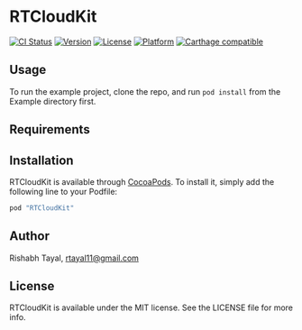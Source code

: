 # RTCloudKit

[![CI Status](http://img.shields.io/travis/rishabhtayal/RTCloudKit.svg?style=flat)](https://travis-ci.org/rishabhtayal/RTCloudKit)
[![Version](https://img.shields.io/cocoapods/v/RTCloudKit.svg?style=flat)](http://cocoapods.org/pods/RTCloudKit)
[![License](https://img.shields.io/cocoapods/l/RTCloudKit.svg?style=flat)](http://cocoapods.org/pods/RTCloudKit)
[![Platform](https://img.shields.io/cocoapods/p/RTCloudKit.svg?style=flat)](http://cocoapods.org/pods/RTCloudKit)
[![Carthage compatible](https://img.shields.io/badge/Carthage-compatible-4BC51D.svg?style=flat)](https://github.com/Carthage/Carthage)

## Usage

To run the example project, clone the repo, and run `pod install` from the Example directory first.

## Requirements

## Installation

RTCloudKit is available through [CocoaPods](http://cocoapods.org). To install
it, simply add the following line to your Podfile:

```ruby
pod "RTCloudKit"
```

## Author

Rishabh Tayal, rtayal11@gmail.com

## License

RTCloudKit is available under the MIT license. See the LICENSE file for more info.

